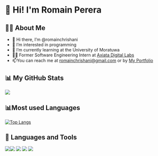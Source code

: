 <h1>👋 Hi! I'm Romain Perera </h1>

<h2>🙋‍♂️ About Me</h2>

- 👋 Hi there, I’m @romainchrishani
- 👀 I’m interested in programming 
- 🌱 I’m currently learning at the University of Moratuwa
- 👩‍💻 Former Software Engineering Intern at <a href="https://www.axiatadigitallabs.com/">Axiata Digital Labs</a> 
- 📫You can reach me at romainchrishani@gmail.com or by <a href="https://romain-c-s-personal-web.web.app/"> My Portfolio </a>

<h2>📊 My GitHub Stats </h2>
<img src="https://github-readme-stats.vercel.app/api?username=romainchrishani&&show_icons=true&theme=dracula">

<h2>📊Most used Languages</h2>

[![Top Langs](https://github-readme-stats.vercel.app/api/top-langs/?username=romainchrishani&layout=compact&theme=dracula)](https://github.com/romainchrishani/github-readme-stats)

<h2>🚀 Languages and Tools </h2>
<p float="left">
<img src="https://user-images.githubusercontent.com/63338864/188255239-05623a33-ac6a-4798-802b-7a944d4efbf5.png"><img src="https://user-images.githubusercontent.com/63338864/188255263-113bbb5d-c5c2-4f79-aef4-400dc1ef6e42.png">
<img src="https://user-images.githubusercontent.com/63338864/188255637-40e413c4-6720-4931-814c-cce7bf3f9ec5.png">
<img src="https://user-images.githubusercontent.com/63338864/188255686-ec1b89d9-2606-41cd-94f0-bab4d9d7caab.png">
<img src="https://user-images.githubusercontent.com/63338864/188255700-2c9a071a-38ea-4789-9853-367fb652bc98.png">
</p>




<!---
romainchrishani/romainchrishani is a ✨ special ✨ repository because its `README.md` (this file) appears on your GitHub profile.
You can click the Preview link to take a look at your changes.
--->
